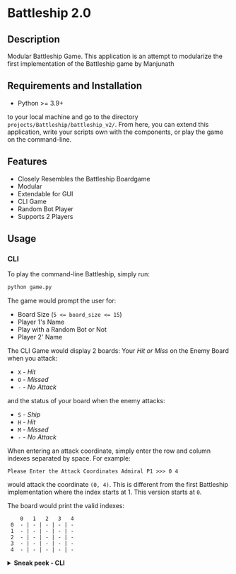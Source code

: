 # Battleship 2.0

## Description

Modular Battleship Game. This application is an attempt to modularize the
first implementation of the Battleship game
by Manjunath

## Requirements and Installation

- Python >= 3.9+


to your local machine and go to the directory `projects/Battleship/battleship_v2/`. From here, you can extend this
application, write your scripts own with the components, or play the game on the command-line.

## Features

- Closely Resembles the Battleship Boardgame
- Modular
- Extendable for GUI
- CLI Game
- Random Bot Player
- Supports 2 Players

## Usage

### CLI

To play the command-line Battleship, simply run:

```bash
python game.py
```

The game would prompt the user for:

- Board Size (`5 <= board_size <= 15`)
- Player 1's Name
- Play with a Random Bot or Not
- Player 2' Name

The CLI Game would display 2 boards: Your _Hit or Miss_ on the Enemy Board when you attack:

- `X` - _Hit_
- `O` - _Missed_
- `-` - _No Attack_

and the status of your board when the enemy attacks:

- `S` - _Ship_
- `H` - _Hit_
- `M` - _Missed_
- `-` - _No Attack_

When entering an attack coordinate, simply enter the row and column indexes separated
by space.
For example:

```text
Please Enter the Attack Coordinates Admiral P1 >>> 0 4
```

would attack the coordinate `(0, 4)`. This is different from the first
Battleship implementation where the index starts at 1. This version starts at `0`.

The board would print the valid indexes:
```text
    0   1   2   3   4
 0  - | - | - | - | - 
 1  - | - | - | - | - 
 2  - | - | - | - | - 
 3  - | - | - | - | - 
 4  - | - | - | - | - 
```

<details>
<summary><b>Sneak peek - CLI</b></summary>

```
Enter Board Size >>> 5
Please Enter the Name for Player 1 >>> P1
Do you want to play with a bot? (yes/no) >>> yes
Please Enter the Name for Player 2 >>> Bot
Randomly placing ship ...
Player Bot moves first.
Bot (Bot) is attacking on (0, 0) ...


Please Enter the Attack Coordinates Admiral P1 >>> 1 5
Attack Coordinates must be in [0, 5)
Invalid Attack Coordinate
Please Enter the Attack Coordinates Admiral P1 >>> 1 1
P1 Battlefield Situation
    0   1   2   3   4
 0  H | - | S | - | S 
 1  S | - | S | S | S 
 2  S | - | S | S | S 
 3  S | S | S | - | - 
 4  - | - | S | - | - 

P1 Targets
    0   1   2   3   4
 0  - | - | - | - | - 
 1  - | O | - | - | - 
 2  - | - | - | - | - 
 3  - | - | - | - | - 
 4  - | - | - | - | - 


Bot (Bot) is attacking on (0, 1) ...


Please Enter the Attack Coordinates Admiral P1 >>> asd asd
Invalid Attack Coordinate
Please Enter the Attack Coordinates Admiral P1 >>> 4 4
P1 Battlefield Situation
    0   1   2   3   4
 0  H | M | S | - | S 
 1  S | - | S | S | S 
 2  S | - | S | S | S 
 3  S | S | S | - | - 
 4  - | - | S | - | - 

P1 Targets
    0   1   2   3   4
 0  - | - | - | - | - 
 1  - | O | - | - | - 
 2  - | - | - | - | - 
 3  - | - | - | - | - 
 4  - | - | - | - | O 


Bot (Bot) is attacking on (2, 4) ...


Please Enter the Attack Coordinates Admiral P1 >>> 0 4
P1 Battlefield Situation
    0   1   2   3   4
 0  H | M | S | - | S 
 1  S | - | S | S | S 
 2  S | - | S | S | H 
 3  S | S | S | - | - 
 4  - | - | S | - | - 

P1 Targets
    0   1   2   3   4
 0  - | - | - | - | X 
 1  - | O | - | - | - 
 2  - | - | - | - | - 
 3  - | - | - | - | - 
 4  - | - | - | - | O 


Bot (Bot) is attacking on (4, 0) ...


Please Enter the Attack Coordinates Admiral P1 >>> 3 3
P1 Battlefield Situation
    0   1   2   3   4
 0  H | M | S | - | S 
 1  S | - | S | S | S 
 2  S | - | S | S | H 
 3  S | S | S | - | - 
 4  M | - | S | - | - 

P1 Targets
    0   1   2   3   4
 0  - | - | - | - | X 
 1  - | O | - | - | - 
 2  - | - | - | - | - 
 3  - | - | - | X | - 
 4  - | - | - | - | O 


Bot (Bot) is attacking on (1, 4) ...


Please Enter the Attack Coordinates Admiral P1 >>> 
```

</details>
